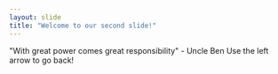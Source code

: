 ```yaml
---
layout: slide
title: "Welcome to our second slide!"
---
```

"With great power comes great responsibility" - Uncle Ben
Use the left arrow to go back!
